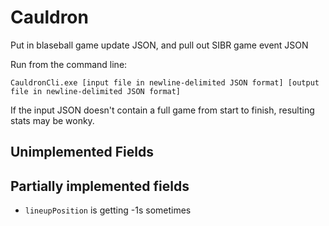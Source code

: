 # Cauldron
Put in blaseball game update JSON, and pull out SIBR game event JSON

Run from the command line:

	CauldronCli.exe [input file in newline-delimited JSON format] [output file in newline-delimited JSON format]

If the input JSON doesn't contain a full game from start to finish, resulting stats may be wonky.

## Unimplemented Fields

## Partially implemented fields

* `lineupPosition` is getting -1s sometimes
